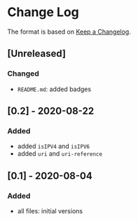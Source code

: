 # Change Log

The format is based on [Keep a Changelog](http://keepachangelog.com/).

## [Unreleased]
### Changed
- `README.md`: added badges

## [0.2] - 2020-08-22
### Added
- added `isIPV4` and `isIPV6`
- added `uri` and `uri-reference`

## [0.1] - 2020-08-04
### Added
- all files: initial versions
